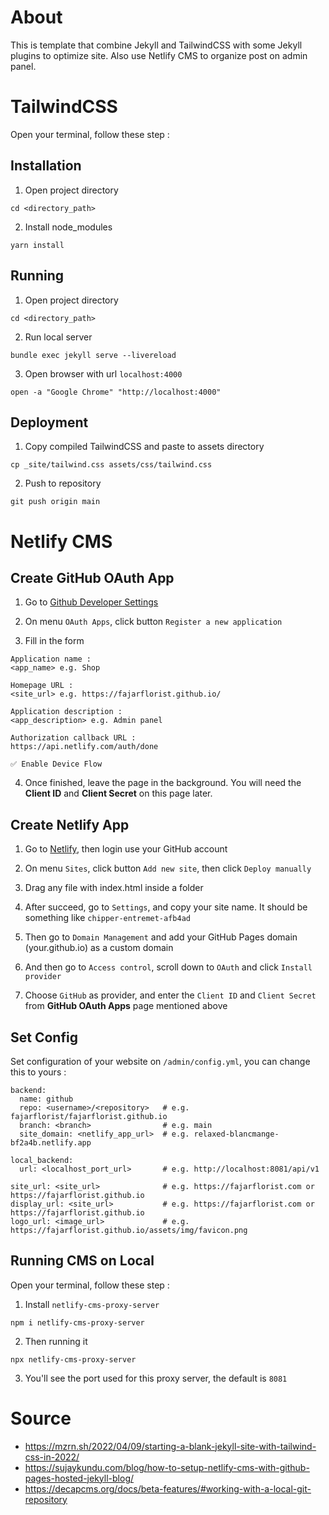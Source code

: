 # About

This is template that combine Jekyll and TailwindCSS with some Jekyll plugins to optimize site. Also use Netlify CMS to organize post on admin panel.


# TailwindCSS

Open your terminal, follow these step :

## Installation

1. Open project directory
```
cd <directory_path>
```

2. Install node_modules
```
yarn install
```

## Running

1. Open project directory
```
cd <directory_path>
```

2. Run local server
```
bundle exec jekyll serve --livereload
```

3. Open browser with url `localhost:4000`
```
open -a "Google Chrome" "http://localhost:4000"
```

## Deployment

1. Copy compiled TailwindCSS and paste to assets directory
```
cp _site/tailwind.css assets/css/tailwind.css
```

2. Push to repository
```
git push origin main
```


# Netlify CMS

## Create GitHub OAuth App

1. Go to [Github Developer Settings](https://github.com/settings/developers)

2. On menu `OAuth Apps`, click button `Register a new application`

3. Fill in the form
```
Application name :
<app_name> e.g. Shop

Homepage URL :
<site_url> e.g. https://fajarflorist.github.io/

Application description :
<app_description> e.g. Admin panel

Authorization callback URL :
https://api.netlify.com/auth/done

✅ Enable Device Flow
```

4. Once finished, leave the page in the background. You will need the **Client ID** and **Client Secret** on this page later.


## Create Netlify App

1. Go to [Netlify](https://app.netlify.com/account/sites), then login use your GitHub account

2. On menu `Sites`, click button `Add new site`, then click `Deploy manually`

3. Drag any file with index.html inside a folder

4. After succeed, go to `Settings`, and copy your site name. It should be something like `chipper-entremet-afb4ad`

5. Then go to `Domain Management` and add your GitHub Pages domain (your.github.io) as a custom domain

6. And then go to `Access control`, scroll down to `OAuth` and click `Install provider`

7. Choose `GitHub` as provider, and enter the `Client ID` and `Client Secret` from **GitHub OAuth Apps** page mentioned above


## Set Config

Set configuration of your website on `/admin/config.yml`, you can change this to yours :
```
backend:
  name: github
  repo: <username>/<repository>   # e.g. fajarflorist/fajarflorist.github.io
  branch: <branch>                # e.g. main
  site_domain: <netlify_app_url>  # e.g. relaxed-blancmange-bf2a4b.netlify.app

local_backend:
  url: <localhost_port_url>       # e.g. http://localhost:8081/api/v1

site_url: <site_url>              # e.g. https://fajarflorist.com or https://fajarflorist.github.io
display_url: <site_url>           # e.g. https://fajarflorist.com or https://fajarflorist.github.io
logo_url: <image_url>             # e.g. https://fajarflorist.github.io/assets/img/favicon.png
```

## Running CMS on Local

Open your terminal, follow these step :

1. Install `netlify-cms-proxy-server`
```
npm i netlify-cms-proxy-server
```
2. Then running it
```
npx netlify-cms-proxy-server
```
3. You'll see the port used for this proxy server, the default is `8081`


# Source

- https://mzrn.sh/2022/04/09/starting-a-blank-jekyll-site-with-tailwind-css-in-2022/
- https://sujaykundu.com/blog/how-to-setup-netlify-cms-with-github-pages-hosted-jekyll-blog/
- https://decapcms.org/docs/beta-features/#working-with-a-local-git-repository